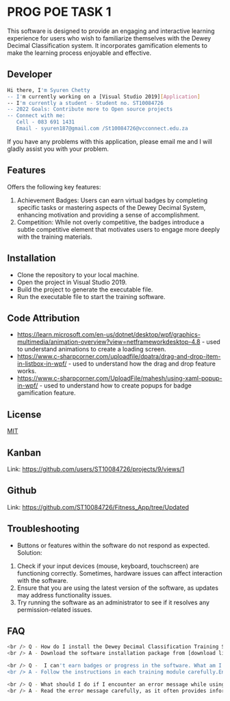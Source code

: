 # PROG POE TASK 1
This software is designed to provide an engaging and interactive learning experience for users who wish to familiarize themselves with the Dewey Decimal Classification system. It incorporates gamification elements to make the learning process enjoyable and effective.

## Developer
```bash
Hi there, I'm Syuren Chetty
-- I'm currently working on a [Visual Studio 2019][Application]
-- I'm currently a student - Student no. ST10084726
-- 2022 Goals: Contribute more to Open source projects
-- Connect with me:
   Cell - 083 691 1431
   Email - syuren187@gmail.com /St10084726@vcconnect.edu.za
```
If you have any problems with this application, please email me and I will gladly assist you with your problem.

## Features
Offers the following key features:
1) Achievement Badges: Users can earn virtual badges by completing specific tasks or mastering aspects of the Dewey Decimal System, enhancing motivation and providing a sense of accomplishment.
2) Competition: While not overly competitive, the badges introduce a subtle competitive element that motivates users to engage more deeply with the training materials.

## Installation
- Clone the repository to your local machine.
- Open the project in Visual Studio 2019.
- Build the project to generate the executable file.
- Run the executable file to start the training software.

## Code Attribution
- https://learn.microsoft.com/en-us/dotnet/desktop/wpf/graphics-multimedia/animation-overview?view=netframeworkdesktop-4.8 - used to understand animations to create a loading screen.
- https://www.c-sharpcorner.com/uploadfile/dpatra/drag-and-drop-item-in-listbox-in-wpf/ - used to understand how the drag and drop feature works.
- https://www.c-sharpcorner.com/UploadFile/mahesh/using-xaml-popup-in-wpf/ - used to understand how to create popups for badge gamification feature.

## License
[MIT](https://choosealicense.com/licenses/mit/)

## Kanban
Link: https://github.com/users/ST10084726/projects/9/views/1

## Github
Link: https://github.com/ST10084726/Fitness_App/tree/Updated

## Troubleshooting
* Buttons or features within the software do not respond as expected.
Solution:
1) Check if your input devices (mouse, keyboard, touchscreen) are functioning correctly. Sometimes, hardware issues can affect interaction with the software.
2) Ensure that you are using the latest version of the software, as updates may address functionality issues.
3) Try running the software as an administrator to see if it resolves any permission-related issues.

## FAQ
```bash
<br /> Q - How do I install the Dewey Decimal Classification Training Software?
<br /> A - Download the software installation package from [download link].Run the installer file (usually with a .exe extension).Follow the on-screen instructions to complete the installation.Once installation is complete, launch the software from your desktop or Start menu.

<br /> Q -  I can't earn badges or progress in the software. What am I doing wrong?
<br /> A - Follow the instructions in each training module carefully.Ensure you've completed all the tasks required to earn badges; some badges may require multiple tasks or a certain score.

<br /> Q - What should I do if I encounter an error message while using the software?
<br /> A - Read the error message carefully, as it often provides information about the issue.Search online for the exact error message or consult the software's documentation for troubleshooting guidance.Contact the software developer or support team if the error persists, and provide them with details about the error message for more targeted assistance.

```
